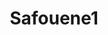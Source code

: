 ---
title: Safouene1
github: https://github.com/Safouene1
mode: dark
transition: 1s
score: 67.7
archetype:
- Minimalistic
---